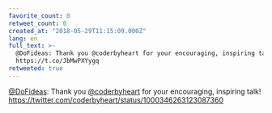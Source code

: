 ```yaml
---
favorite_count: 0
retweet_count: 0
created_at: "2018-05-29T11:15:09.000Z"
lang: en
full_text: >-
  @DoFideas: Thank you @coderbyheart for your encouraging, inspiring talk!
  https://t.co/JbMwPXYygq
retweeted: true
---
```


[@DoFideas](https://twitter.com/DoFideas): Thank you
[@coderbyheart](https://twitter.com/coderbyheart) for your encouraging,
inspiring talk! <https://twitter.com/coderbyheart/status/1000346263123087360>

